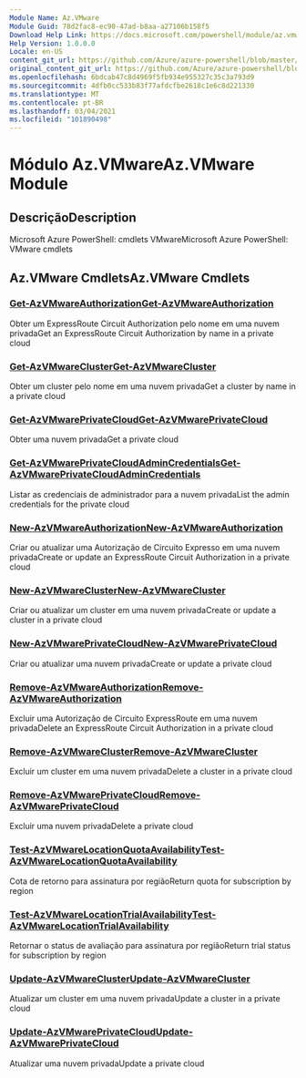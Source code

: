 ```yaml
---
Module Name: Az.VMware
Module Guid: 78d2fac8-ec90-47ad-b8aa-a27106b158f5
Download Help Link: https://docs.microsoft.com/powershell/module/az.vmware
Help Version: 1.0.0.0
Locale: en-US
content_git_url: https://github.com/Azure/azure-powershell/blob/master/src/VMware/help/Az.VMware.md
original_content_git_url: https://github.com/Azure/azure-powershell/blob/master/src/VMware/help/Az.VMware.md
ms.openlocfilehash: 6bdcab47c8d4969f5fb934e955327c35c3a793d9
ms.sourcegitcommit: 4dfb0cc533b83f77afdcfbe2618c1e6c8d221330
ms.translationtype: MT
ms.contentlocale: pt-BR
ms.lasthandoff: 03/04/2021
ms.locfileid: "101890498"
---
```

# <span data-ttu-id="b1a6b-101">Módulo Az.VMware</span><span class="sxs-lookup"><span data-stu-id="b1a6b-101">Az.VMware Module</span></span>
## <span data-ttu-id="b1a6b-102">Descrição</span><span class="sxs-lookup"><span data-stu-id="b1a6b-102">Description</span></span>
<span data-ttu-id="b1a6b-103">Microsoft Azure PowerShell: cmdlets VMware</span><span class="sxs-lookup"><span data-stu-id="b1a6b-103">Microsoft Azure PowerShell: VMware cmdlets</span></span>

## <span data-ttu-id="b1a6b-104">Az.VMware Cmdlets</span><span class="sxs-lookup"><span data-stu-id="b1a6b-104">Az.VMware Cmdlets</span></span>
### [<span data-ttu-id="b1a6b-105">Get-AzVMwareAuthorization</span><span class="sxs-lookup"><span data-stu-id="b1a6b-105">Get-AzVMwareAuthorization</span></span>](Get-AzVMwareAuthorization.md)
<span data-ttu-id="b1a6b-106">Obter um ExpressRoute Circuit Authorization pelo nome em uma nuvem privada</span><span class="sxs-lookup"><span data-stu-id="b1a6b-106">Get an ExpressRoute Circuit Authorization by name in a private cloud</span></span>

### [<span data-ttu-id="b1a6b-107">Get-AzVMwareCluster</span><span class="sxs-lookup"><span data-stu-id="b1a6b-107">Get-AzVMwareCluster</span></span>](Get-AzVMwareCluster.md)
<span data-ttu-id="b1a6b-108">Obter um cluster pelo nome em uma nuvem privada</span><span class="sxs-lookup"><span data-stu-id="b1a6b-108">Get a cluster by name in a private cloud</span></span>

### [<span data-ttu-id="b1a6b-109">Get-AzVMwarePrivateCloud</span><span class="sxs-lookup"><span data-stu-id="b1a6b-109">Get-AzVMwarePrivateCloud</span></span>](Get-AzVMwarePrivateCloud.md)
<span data-ttu-id="b1a6b-110">Obter uma nuvem privada</span><span class="sxs-lookup"><span data-stu-id="b1a6b-110">Get a private cloud</span></span>

### [<span data-ttu-id="b1a6b-111">Get-AzVMwarePrivateCloudAdminCredentials</span><span class="sxs-lookup"><span data-stu-id="b1a6b-111">Get-AzVMwarePrivateCloudAdminCredentials</span></span>](Get-AzVMwarePrivateCloudAdminCredentials.md)
<span data-ttu-id="b1a6b-112">Listar as credenciais de administrador para a nuvem privada</span><span class="sxs-lookup"><span data-stu-id="b1a6b-112">List the admin credentials for the private cloud</span></span>

### [<span data-ttu-id="b1a6b-113">New-AzVMwareAuthorization</span><span class="sxs-lookup"><span data-stu-id="b1a6b-113">New-AzVMwareAuthorization</span></span>](New-AzVMwareAuthorization.md)
<span data-ttu-id="b1a6b-114">Criar ou atualizar uma Autorização de Circuito Expresso em uma nuvem privada</span><span class="sxs-lookup"><span data-stu-id="b1a6b-114">Create or update an ExpressRoute Circuit Authorization in a private cloud</span></span>

### [<span data-ttu-id="b1a6b-115">New-AzVMwareCluster</span><span class="sxs-lookup"><span data-stu-id="b1a6b-115">New-AzVMwareCluster</span></span>](New-AzVMwareCluster.md)
<span data-ttu-id="b1a6b-116">Criar ou atualizar um cluster em uma nuvem privada</span><span class="sxs-lookup"><span data-stu-id="b1a6b-116">Create or update a cluster in a private cloud</span></span>

### [<span data-ttu-id="b1a6b-117">New-AzVMwarePrivateCloud</span><span class="sxs-lookup"><span data-stu-id="b1a6b-117">New-AzVMwarePrivateCloud</span></span>](New-AzVMwarePrivateCloud.md)
<span data-ttu-id="b1a6b-118">Criar ou atualizar uma nuvem privada</span><span class="sxs-lookup"><span data-stu-id="b1a6b-118">Create or update a private cloud</span></span>

### [<span data-ttu-id="b1a6b-119">Remove-AzVMwareAuthorization</span><span class="sxs-lookup"><span data-stu-id="b1a6b-119">Remove-AzVMwareAuthorization</span></span>](Remove-AzVMwareAuthorization.md)
<span data-ttu-id="b1a6b-120">Excluir uma Autorização de Circuito ExpressRoute em uma nuvem privada</span><span class="sxs-lookup"><span data-stu-id="b1a6b-120">Delete an ExpressRoute Circuit Authorization in a private cloud</span></span>

### [<span data-ttu-id="b1a6b-121">Remove-AzVMwareCluster</span><span class="sxs-lookup"><span data-stu-id="b1a6b-121">Remove-AzVMwareCluster</span></span>](Remove-AzVMwareCluster.md)
<span data-ttu-id="b1a6b-122">Excluir um cluster em uma nuvem privada</span><span class="sxs-lookup"><span data-stu-id="b1a6b-122">Delete a cluster in a private cloud</span></span>

### [<span data-ttu-id="b1a6b-123">Remove-AzVMwarePrivateCloud</span><span class="sxs-lookup"><span data-stu-id="b1a6b-123">Remove-AzVMwarePrivateCloud</span></span>](Remove-AzVMwarePrivateCloud.md)
<span data-ttu-id="b1a6b-124">Excluir uma nuvem privada</span><span class="sxs-lookup"><span data-stu-id="b1a6b-124">Delete a private cloud</span></span>

### [<span data-ttu-id="b1a6b-125">Test-AzVMwareLocationQuotaAvailability</span><span class="sxs-lookup"><span data-stu-id="b1a6b-125">Test-AzVMwareLocationQuotaAvailability</span></span>](Test-AzVMwareLocationQuotaAvailability.md)
<span data-ttu-id="b1a6b-126">Cota de retorno para assinatura por região</span><span class="sxs-lookup"><span data-stu-id="b1a6b-126">Return quota for subscription by region</span></span>

### [<span data-ttu-id="b1a6b-127">Test-AzVMwareLocationTrialAvailability</span><span class="sxs-lookup"><span data-stu-id="b1a6b-127">Test-AzVMwareLocationTrialAvailability</span></span>](Test-AzVMwareLocationTrialAvailability.md)
<span data-ttu-id="b1a6b-128">Retornar o status de avaliação para assinatura por região</span><span class="sxs-lookup"><span data-stu-id="b1a6b-128">Return trial status for subscription by region</span></span>

### [<span data-ttu-id="b1a6b-129">Update-AzVMwareCluster</span><span class="sxs-lookup"><span data-stu-id="b1a6b-129">Update-AzVMwareCluster</span></span>](Update-AzVMwareCluster.md)
<span data-ttu-id="b1a6b-130">Atualizar um cluster em uma nuvem privada</span><span class="sxs-lookup"><span data-stu-id="b1a6b-130">Update a cluster in a private cloud</span></span>

### [<span data-ttu-id="b1a6b-131">Update-AzVMwarePrivateCloud</span><span class="sxs-lookup"><span data-stu-id="b1a6b-131">Update-AzVMwarePrivateCloud</span></span>](Update-AzVMwarePrivateCloud.md)
<span data-ttu-id="b1a6b-132">Atualizar uma nuvem privada</span><span class="sxs-lookup"><span data-stu-id="b1a6b-132">Update a private cloud</span></span>

